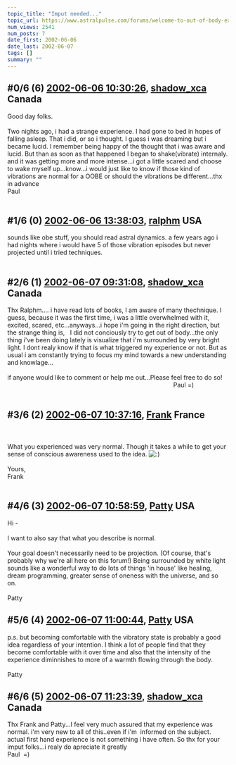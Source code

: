```yaml
---
topic_title: "Imput needed..."
topic_url: https://www.astralpulse.com/forums/welcome-to-out-of-body-experiences!/imput-needed
num_views: 2541
num_posts: 7
date_first: 2002-06-06
date_last: 2002-06-07
tags: []
summary: ""
---
```


## \#0/6 (6) [2002-06-06 10:30:26](https://www.astralpulse.com/forums/index.php?msg=116814), [shadow_xca](https://www.astralpulse.com/forums/profile/?u=494) Canada ##
<section>
Good day folks.
<br>
<br>
Two nights ago, i had a strange experience. I had gone to bed in hopes of falling asleep. That i did, or so i thought. I guess i was dreaming but i became lucid. I remember being happy of the thought that i was aware and lucid. But than as soon as that happened I began to shake(vibrate) internaly. and it was getting more and more intense...i got a little scared and choose to wake myself up...know...i would just like to know if those kind of vibrations are normal for a OOBE or should the vibrations be different...thx in advance
<br>
Paul
<br>
<br>
</section>

## \#1/6 (0) [2002-06-06 13:38:03](https://www.astralpulse.com/forums/index.php?msg=6293), [ralphm](https://www.astralpulse.com/forums/profile/?u=488) USA ##
<section>
sounds like obe stuff, you should read astral dynamics. a few years ago i had nights where i would have 5 of those vibration episodes but never projected until i tried techniques.
<br>
<br>
</section>

## \#2/6 (1) [2002-06-07 09:31:08](https://www.astralpulse.com/forums/index.php?msg=6337), [shadow_xca](https://www.astralpulse.com/forums/profile/?u=494) Canada ##
<section>
Thx Ralphm.... i have read lots of books, I am aware of many thechnique. I guess, because it was the first time, i was a little overwhelmed with it, excited, scared, etc...anyways...i hope i'm going in the right direction, but the strange thing is,   I did not conciously try to get out of body...the only thing i've been doing lately is visualize that i'm surrounded by very bright light. I dont realy know if that is what triggered my experience or not. But as usual i am constantly trying to focus my mind towards a new understanding and knowlage...
<br>
<br>
if anyone would like to comment or help me out...Please feel free to do so!                                                                                                   Paul =)
<br>
<br>
</section>

## \#3/6 (2) [2002-06-07 10:37:16](https://www.astralpulse.com/forums/index.php?msg=6339), [Frank](https://www.astralpulse.com/forums/profile/?u=359) France ##
<section>
<br>
<br>
What you experienced was very normal. Though it takes a while to get your sense of conscious awareness used to the idea.
<img alt=":)" class="smiley" src="https://www.astralpulse.com/forums/Smileys/fugue/smiley.png" title="Smiley"/>
<br>
<br>
Yours,
<br>
Frank
<br>
<br>
</section>

## \#4/6 (3) [2002-06-07 10:58:59](https://www.astralpulse.com/forums/index.php?msg=6343), [Patty](https://www.astralpulse.com/forums/profile/?u=673) USA ##
<section>
Hi -
<br>
<br>
I want to also say that what you describe is normal.
<br>
<br>
Your goal doesn't necessarily need to be projection. (Of course, that's probably why we're all here on this forum!) Being surrounded by white light sounds like a wonderful way to do lots of things 'in house' like healing, dream programming, greater sense of oneness with the universe, and so on.
<br>
<br>
Patty
</section>

## \#5/6 (4) [2002-06-07 11:00:44](https://www.astralpulse.com/forums/index.php?msg=6344), [Patty](https://www.astralpulse.com/forums/profile/?u=673) USA ##
<section>
p.s. but becoming comfortable with the vibratory state is probably a good idea regardless of your intention. I think a lot of people find that they become comfortable with it over time and also that the intensity of the experience diminnishes to more of a warmth flowing through the body.
<br>
<br>
Patty
</section>

## \#6/6 (5) [2002-06-07 11:23:39](https://www.astralpulse.com/forums/index.php?msg=6346), [shadow_xca](https://www.astralpulse.com/forums/profile/?u=494) Canada ##
<section>
Thx Frank and Patty...I feel very much assured that my experience was normal. i'm very new to all of this..even if i'm  informed on the subject. actual first hand experience is not something i have often. So thx for your imput folks...i realy do apreciate it greatly
<br>
Paul  =)
<br>
<br>
</section>